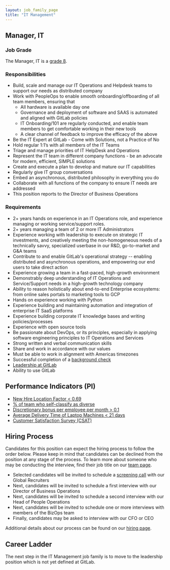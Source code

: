 ```yaml
---
layout: job_family_page
title: "IT Management"
---
```


## Manager, IT

### Job Grade 

The Manager, IT is a [grade 8](/handbook/total-rewards/compensation/compensation-calculator/#gitlab-job-grades).

### Responsibilities

* Build, scale and manage our IT Operations and Helpdesk teams to support our needs as distributed company
* Work with PeopleOps to enable smooth onboarding/offboarding of all team members, ensuring that
    * All hardware is available day one
    * Governance and deployment of software and SAAS is automated and aligned with GitLab policies
    * IT Onboarding/101 are regularly conducted, and enable team members to get comfortable working in their new tools
    * A clear channel of feedback to improve the efficacy of the above
* Be the IT Expert at GitLab - Come with Solutions, not a Practice of No
* Hold regular 1:1’s with all members of the IT Teams
* Triage and manage priorities of IT HelpDesk and Operations
* Represent the IT team in different company functions - be an advocate for modern, efficient, SIMPLE solutions
* Create and execute a plan to develop and mature our IT capabilities
* Regularly give IT group conversations
* Embed an asynchronous, distributed philosophy in everything you do
* Collaborate with all functions of the company to ensure IT needs are addressed
* This position reports to the Director of Business Operations

### Requirements

* 2+ years hands on experience in an IT Operations role, and experience managing or working service/support roles.
* 2+ years managing a team of 2 or more IT Administrators
* Experience working with leadership to execute on strategic IT investments, and creatively meeting the non-homogeneous needs of a technically savvy, specialized userbase in our R&D, go-to-market and G&A teams
* Contribute to and enable GitLab's operational strategy -- enabling distributed and asynchronous operations, and empowering our end users to take direct action
* Experience growing a team in a fast-paced, high-growth environment
* Demonstrably deep understanding of IT Operations and Service/Support needs in a high-growth technology company
* Ability to reason holistically about end-to-end Enterprise ecosystems: from online sales portals to marketing tools to GCP
* Hands on experience working with Python
* Experience building and maintaining automation and integration of enterprise IT SaaS platforms
* Experience building corporate IT knowledge bases and writing policies/processes
* Experience with open source tools
* Be passionate about DevOps, or its principles, especially in applying software engineering principles to IT Operations and Services
* Strong written and verbal communication skills
* Share and work in accordance with our values
* Must be able to work in alignment with Americas timezones
* Successful completion of a [background check](/handbook/legal/gitlab-code-of-business-conduct-and-ethics/#background-checks)
* [Leadership at GitLab](https://about.gitlab.com/company/team/structure/#management-group)
* Ability to use GitLab

## Performance Indicators (PI)

*  [New Hire Location Factor < 0.69](/handbook/business-ops/metrics/#new-hire-location-factor--069)
*  [% of team who self-classify as diverse](/handbook/business-ops/metrics/#percent--of-team-who-self-classify-as-diverse)
*  [Discretionary bonus per employee per month > 0.1](/handbook/business-ops/metrics/#discretionary-bonus-per-employee-per-month--01)
*  [Average Delivery Time of Laptop Machines < 21 days](/handbook/business-ops/metrics/#average-delivery-time-of-laptop-machines--21-days)
*  [Customer Satisfaction Survey (CSAT)](/handbook/business-ops/metrics/#customer-satisfaction-survey-csat)

## Hiring Process

Candidates for this position can expect the hiring process to follow the order below. Please keep in mind that candidates can be declined from the position at any stage of the process. To learn more about someone who may be conducting the interview, find their job title on our [team page](/company/team).

* Selected candidates will be invited to schedule a [screening call](/handbook/hiring/#screening-call) with our Global Recruiters
* Next, candidates will be invited to schedule a first interview with our Director of Business Operations
* Next, candidates will be invited to schedule a second interview with our Head of People Operations
* Next, candidates will be invited to schedule one or more interviews with members of the BizOps team
* Finally, candidates may be asked to interview with our CFO or CEO

Additional details about our process can be found on our [hiring page](/handbook/hiring/).

## Career Ladder 

The next step in the IT Management job family is to move to the leadership position which is not yet defined at GitLab. 
